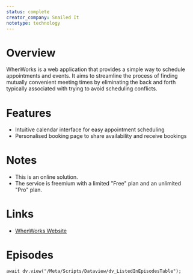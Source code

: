 ```yaml
---
status: complete
creator_company: Snailed It
notetype: technology
---
```


# Overview  
WhenWorks is a web application that provides a simple way to schedule appointments and events. It aims to streamline the process of finding mutually convenient meeting times by eliminating the back and forth typically associated with trying to avoid scheduling conflicts.

# Features  
- Intuitive calendar interface for easy appointment scheduling
- Personalised booking page to share availability and receive bookings

# Notes  
- This is an online solution.
- The service is freemium with a limited "Free" plan and an unlimited "Pro" plan.

# Links  
- [WhenWorks Website](https://whenworks.app)

# Episodes
```dataviewjs
await dv.view("/Meta/Scripts/Dataview/dv_ListedInEpisodesTable");
```
